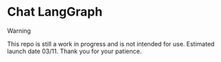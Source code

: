 # Chat LangGraph

> [!WARNING]
> This repo is still a work in progress and is not intended for use. Estimated launch date 03/11. Thank you for your patience.
